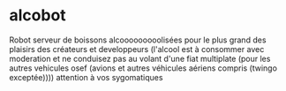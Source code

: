 # alcobot
Robot serveur de boissons alcooooooooolisées pour le plus grand des plaisirs des créateurs et developpeurs (l'alcool est à consommer avec moderation et ne conduisez pas au volant d'une fiat multiplate (pour les autres vehicules osef (avions et autres véhicules aériens compris (twingo exceptée)))) attention à vos sygomatiques
